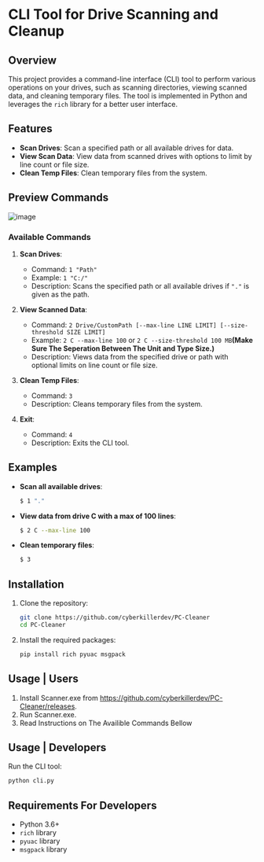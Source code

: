 # CLI Tool for Drive Scanning and Cleanup

## Overview

This project provides a command-line interface (CLI) tool to perform various operations on your drives, such as scanning directories, viewing scanned data, and cleaning temporary files. The tool is implemented in Python and leverages the `rich` library for a better user interface.

## Features

- **Scan Drives**: Scan a specified path or all available drives for data.
- **View Scan Data**: View data from scanned drives with options to limit by line count or file size.
- **Clean Temp Files**: Clean temporary files from the system.

## Preview Commands
![image](https://github.com/cyberkillerdev/PC-Cleaner/assets/72754858/c4693317-bdc4-4ac0-93d7-c3b049c5e0fd)
### Available Commands

1. **Scan Drives**: 
    - Command: `1 "Path"`
    - Example: `1 "C:/"`
    - Description: Scans the specified path or all available drives if `"."` is given as the path.

2. **View Scanned Data**:
    - Command: `2 Drive/CustomPath [--max-line LINE LIMIT] [--size-threshold SIZE LIMIT]`
    - Example: `2 C --max-line 100` or `2 C --size-threshold 100 MB`**(Make Sure The Seperation Between The Unit and Type Size.)**
    - Description: Views data from the specified drive or path with optional limits on line count or file size.

3. **Clean Temp Files**:
    - Command: `3`
    - Description: Cleans temporary files from the system.

4. **Exit**:
    - Command: `4`
    - Description: Exits the CLI tool.

## Examples

- **Scan all available drives**:
    ```sh
    $ 1 "."
    ```
- **View data from drive C with a max of 100 lines**:
    ```sh
    $ 2 C --max-line 100
    ```
- **Clean temporary files**:
    ```sh
    $ 3
    ```

## Installation

1. Clone the repository:
    ```sh
    git clone https://github.com/cyberkillerdev/PC-Cleaner
    cd PC-Cleaner
    ```
2. Install the required packages:
    ```sh
    pip install rich pyuac msgpack
    ```

## Usage | Users
1. Install Scanner.exe from https://github.com/cyberkillerdev/PC-Cleaner/releases.
2. Run Scanner.exe.
3. Read Instructions on The Availible Commands Bellow

## Usage | Developers

Run the CLI tool:
```sh
python cli.py
```

## Requirements For Developers

- Python 3.6+
- `rich` library
- `pyuac` library
- `msgpack` library

